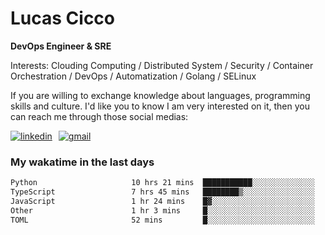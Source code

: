 # Lucas Cicco

**DevOps Engineer & SRE**

Interests: Clouding Computing / Distributed System / Security / Container Orchestration / DevOps / Automatization / Golang / SELinux

If you are willing to exchange knowledge about languages, programming skills and culture. I'd like you to know I am very interested on it, then you can reach me through those social medias:

<div style="display: flex; align-items: center; gap: 10px;">
  <a href="https://www.linkedin.com/in/lucas-vitor-de-cicco" target="_blank">
    <img
      src="https://img.shields.io/badge/-LinkedIn-%230077B5?style=for-the-badge&logo=linkedin&logoColor=white"
      alt="linkedin"
      target="_blank" 
    />
  </a>
  <a href="mailto:lucasvitorx1@gmail.com">
      <img
        src="https://img.shields.io/badge/-Gmail-%23333?style=for-the-badge&logo=gmail&logoColor=white"
        alt="gmail"
        target="_blank"
      />
  </a>
</div>

### My wakatime in the last days

<!--START_SECTION:waka-->

```txt
Python                     10 hrs 21 mins  ███████████░░░░░░░░░░░░░░   44.53 %
TypeScript                 7 hrs 45 mins   ████████▒░░░░░░░░░░░░░░░░   33.33 %
JavaScript                 1 hr 24 mins    █▓░░░░░░░░░░░░░░░░░░░░░░░   06.05 %
Other                      1 hr 3 mins     █░░░░░░░░░░░░░░░░░░░░░░░░   04.53 %
TOML                       52 mins         █░░░░░░░░░░░░░░░░░░░░░░░░   03.80 %
```

<!--END_SECTION:waka-->
